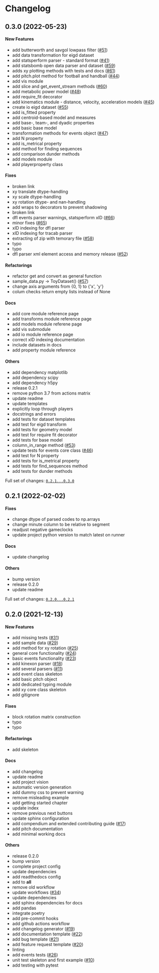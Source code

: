 # Changelog

## 0.3.0 (2022-05-23)

#### New Features

* add butterworth and savgol lowpass filter ([#51](https://github.com/floodlight-sports/floodlight/issues/51))
* add data transformation for eigd dataset
* add statsperform parser - standard format ([#41](https://github.com/floodlight-sports/floodlight/issues/41))
* add statsbomb open data parser and dataset ([#59](https://github.com/floodlight-sports/floodlight/issues/59))
* adds xy plotting methods with tests and docs ([#61](https://github.com/floodlight-sports/floodlight/issues/61))
* add pitch.plot method for football and handball ([#44](https://github.com/floodlight-sports/floodlight/issues/44))
* add vis module
* add slice and get_event_stream methods ([#60](https://github.com/floodlight-sports/floodlight/issues/60))
* add metabolic power model ([#48](https://github.com/floodlight-sports/floodlight/issues/48))
* add require_fit decorator
* add kinematics module - distance, velocity, acceleration models ([#45](https://github.com/floodlight-sports/floodlight/issues/45))
* create io eigd dataset ([#55](https://github.com/floodlight-sports/floodlight/issues/55))
* add is_fitted property
* add centroid-based model and measures
* add base-, team-, and dyadic properties
* add basic base model
* transformation methods for events object ([#47](https://github.com/floodlight-sports/floodlight/issues/47))
* add N property
* add is_metrical property
* add method for finding sequences
* add comparison dunder methods
* add models module
* add playerproperty class
#### Fixes

* broken link
* xy translate dtype-handling
* xy scale dtype-handling
* xy rotation dtype- and nan-handling
* add wraps to decorators to prevent shadowing
* broken link
* dfl events parser warnings, statsperform xID ([#66](https://github.com/floodlight-sports/floodlight/issues/66))
* minor fixes ([#65](https://github.com/floodlight-sports/floodlight/issues/65))
* xID indexing for dfl parser
* xID indexing for tracab parser
* extracting of zip with temorary file ([#58](https://github.com/floodlight-sports/floodlight/issues/58))
* typo
* typo
* dfl parser xml element access and memory release ([#52](https://github.com/floodlight-sports/floodlight/issues/52))
#### Refactorings

* refactor get and convert as general function
* sample_data.py -> ToyDataset() ([#57](https://github.com/floodlight-sports/floodlight/issues/57))
* change axis arguments from {0, 1} to {'x', 'y'}
* colum checks return empty lists instead of None
#### Docs

* add core module reference page
* add transforms module reference page
* add models module referene page
* add vis submodule
* add io module reference page
* correct xID indexing documentation
* include datasets in docs
* add property module reference
#### Others

* add dependency matplotlib
* add dependency scipy
* add dependency h5py
* release 0.2.1
* remove python 3.7 from actions matrix
* update readme
* update templates
* explicitly loop through players
* docstrings and errors
* add tests for dataset templates
* add test for eigd transform
* add tests for geometry model
* add test for require fit decorator
* add tests for base model
* column_in_range method ([#53](https://github.com/floodlight-sports/floodlight/issues/53))
* update tests for events core class ([#46](https://github.com/floodlight-sports/floodlight/issues/46))
* add test for N property
* add tests for is_metrical property
* add tests for find_sequences method
* add tests for dunder methods

Full set of changes: [`0.2.1...0.3.0`](https://github.com/floodlight-sports/floodlight/compare/0.2.1...0.3.0)

## 0.2.1 (2022-02-02)

#### Fixes

* change dtype of parsed codes to np.arrays
* change minute column to be relative to segment
* readjust negative gameclocks
* update project python version to match latest on runner
#### Docs

* update changelog
#### Others

* bump version
* release 0.2.0
* update readme

Full set of changes: [`0.2.0...0.2.1`](https://github.com/floodlight-sports/floodlight/compare/0.2.0...0.2.1)

## 0.2.0 (2021-12-13)

#### New Features

* add missing tests ([#31](https://github.com/floodlight-sports/floodlight/issues/31))
* add sample data ([#29](https://github.com/floodlight-sports/floodlight/issues/29))
* add method for xy rotation ([#25](https://github.com/floodlight-sports/floodlight/issues/25))
* general core functionality ([#24](https://github.com/floodlight-sports/floodlight/issues/24))
* basic events functionality ([#23](https://github.com/floodlight-sports/floodlight/issues/23))
* add kinexon parser ([#18](https://github.com/floodlight-sports/floodlight/issues/18))
* add several parsers ([#11](https://github.com/floodlight-sports/floodlight/issues/11))
* add event class skeleton
* add basic pitch object
* add dedicated typing module
* add xy core class skeleton
* add gitignore
#### Fixes

* block rotation matrix construction
* typo
* typo
#### Refactorings

* add skeleton
#### Docs

* add changelog
* update readme
* add project vision
* automatic version generation
* add dummy css to prevent warning
* remove misleading example
* add getting started chapter
* update index
* remove previous next buttons
* update sphinx configuration
* add compendium and extended contributing guide ([#17](https://github.com/floodlight-sports/floodlight/issues/17))
* add pitch documentation
* add minimal working docs
#### Others

* release 0.2.0
* bump version
* complete project config
* update dependencies
* add readthedocs config
* add to __all__
* remove old workflow
* update workflows ([#34](https://github.com/floodlight-sports/floodlight/issues/34))
* update dependencies
* add sphinx dependencies for docs
* add pandas
* integrate poetry
* add pre-commit hooks
* add github actions workflow
* add changelog generator ([#19](https://github.com/floodlight-sports/floodlight/issues/19))
* add documentation template ([#22](https://github.com/floodlight-sports/floodlight/issues/22))
* add bug template ([#21](https://github.com/floodlight-sports/floodlight/issues/21))
* add feature request template ([#20](https://github.com/floodlight-sports/floodlight/issues/20))
* linting
* add events tests ([#26](https://github.com/floodlight-sports/floodlight/issues/26))
* unit test skeleton and first example ([#10](https://github.com/floodlight-sports/floodlight/issues/10))
* add testing with pytest
